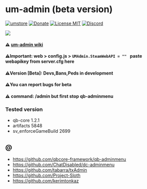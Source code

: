 # um-admin (beta version)

[![umstore](https://cdn.discordapp.com/attachments/715130970294059088/1044857362617470986/Baslksz-3.png)](https://uyuyorumstore.com)
[![Donate](https://cdn.discordapp.com/attachments/715130970294059088/1044848075996405820/coffee.png)](https://www.buymeacoffee.com/umcof)
[![License MIT](https://cdn.discordapp.com/attachments/715130970294059088/1044845854508449822/license.png)](https://choosealicense.com/licenses/gpl-3.0)
[![Discord](https://cdn.discordapp.com/attachments/715130970294059088/1044855172494532628/discord.png)](https://discord.gg/cf6wkBFeYV)

<img src="https://cdn.discordapp.com/attachments/627254815252152331/1066751247283130469/209208440-0d2eddef-dec1-41f6-a79a-09ae9edbbb7b_kopya.png">

#### ⚠️ [um-admin wiki](https://github.com/alp1x/um-admin/wiki )
#### ⚠️Important: web > config.js > ```UMAdmin.SteamWebAPI = "" ``` paste webapikey from server.cfg here
#### ⚠️Version [Beta]: Devs,Bans,Peds in development
#### ⚠️You can report bugs for beta
#### ⚠️ command: /admin but first stop qb-adminmenu


### Tested version
* qb-core 1.2.1
* artifacts 5848
* sv_enforceGameBuild 2699

## @
* https://github.com/qbcore-framework/qb-adminmenu
* https://github.com/ChatDisabled/dc-adminmenu
* https://github.com/tabarra/txAdmin
* https://github.com/Project-Sloth
* https://github.com/kerimtonkaz
